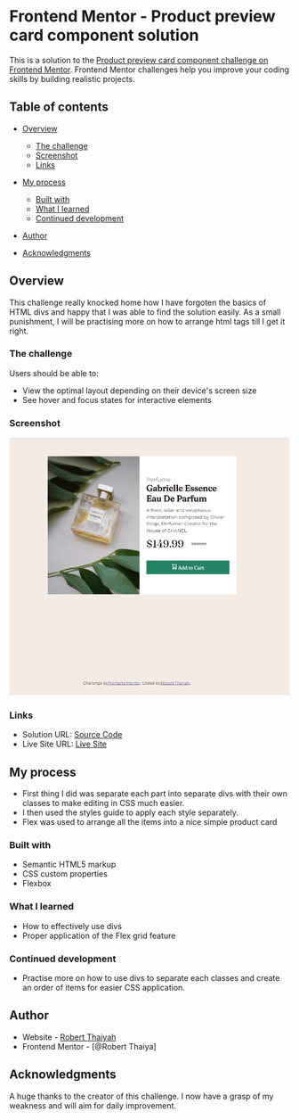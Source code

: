# Frontend Mentor - Product preview card component solution

This is a solution to the [Product preview card component challenge on Frontend Mentor](https://www.frontendmentor.io/challenges/product-preview-card-component-GO7UmttRfa). Frontend Mentor challenges help you improve your coding skills by building realistic projects. 

## Table of contents

- [Overview](#overview)
  - [The challenge](#the-challenge)
  - [Screenshot](#screenshot)
  - [Links](#links)
- [My process](#my-process)
  - [Built with](#built-with)
  - [What I learned](#what-i-learned)
  - [Continued development](#continued-development)

- [Author](#author)
- [Acknowledgments](#acknowledgments)


## Overview
This challenge really knocked home how I have forgoten the basics of HTML divs and happy that I was able to find the solution easily.
As a small punishment, I will be practising more on how to arrange html tags till I get it right. 

### The challenge

Users should be able to:

- View the optimal layout depending on their device's screen size
- See hover and focus states for interactive elements

### Screenshot

![](./images/screenshot%20main.png)

### Links

- Solution URL: [Source Code](https://github.com/Robert-Thaiyah/product-preview-card.git)
- Live Site URL: [Live Site](https://your-live-site-url.com)

## My process

- First thing I did was separate each part into separate divs with their own classes to make editing in CSS much easier.
- I then used the styles guide to apply each style separately.
- Flex was used to arrange all the items into a nice simple product card

### Built with

- Semantic HTML5 markup
- CSS custom properties
- Flexbox

### What I learned
 - How to effectively use divs
 - Proper application of the Flex grid feature


### Continued development

- Practise more on how to use divs to separate each classes and create an order of items for easier CSS application.

## Author

- Website - [Robert Thaiyah](https://github.com/Robert-Thaiyah)
- Frontend Mentor - [@Robert Thaiya]

## Acknowledgments

A huge thanks to the creator of this challenge. I now have a grasp of my weakness and will aim for daily improvement.
